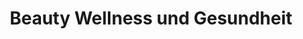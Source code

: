 ---
title: "Beauty Wellness und Gesundheit"
url: /stuttgart/beauty-wellness-und-gesundheit/
shop: Kosmetik
---